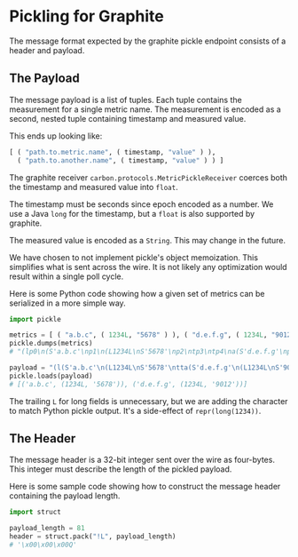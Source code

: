 Pickling for Graphite
=====================

The message format expected by the graphite pickle endpoint consists
of a header and payload.

The Payload
-----------

The message payload is a list of tuples. Each tuple contains the measurement
for a single metric name. The measurement is encoded as a second,
nested tuple containing timestamp and measured value.

This ends up looking like:

```python
[ ( "path.to.metric.name", ( timestamp, "value" ) ),
  ( "path.to.another.name", ( timestamp, "value" ) ) ]
```

The graphite receiver `carbon.protocols.MetricPickleReceiver` coerces
both the timestamp and measured value into `float`.

The timestamp must be seconds since epoch encoded as a number. We use
a Java `long` for the timestamp, but a `float` is also supported by
graphite.

The measured value is encoded as a `String`. This may change in the
future.

We have chosen to not implement pickle's object memoization. This
simplifies what is sent across the wire. It is not likely any
optimization would result within a single poll cycle.

Here is some Python code showing how a given set of metrics can be
serialized in a more simple way.

```python
import pickle

metrics = [ ( "a.b.c", ( 1234L, "5678" ) ), ( "d.e.f.g", ( 1234L, "9012" ) ) ]
pickle.dumps(metrics)
# "(lp0\n(S'a.b.c'\np1\n(L1234L\nS'5678'\np2\ntp3\ntp4\na(S'd.e.f.g'\np5\n(L1234L\nS'9012'\np6\ntp7\ntp8\na."

payload = "(l(S'a.b.c'\n(L1234L\nS'5678'\ntta(S'd.e.f.g'\n(L1234L\nS'9012'\ntta."
pickle.loads(payload)
# [('a.b.c', (1234L, '5678')), ('d.e.f.g', (1234L, '9012'))]
```

The trailing `L` for long fields is unnecessary, but we are adding the
character to match Python pickle output. It's a side-effect of
`repr(long(1234))`.

The Header
----------

The message header is a 32-bit integer sent over the wire as
four-bytes. This integer must describe the length of the pickled
payload.

Here is some sample code showing how to construct the message header
containing the payload length.

```python
import struct

payload_length = 81
header = struct.pack("!L", payload_length)
# '\x00\x00\x00Q'
```
